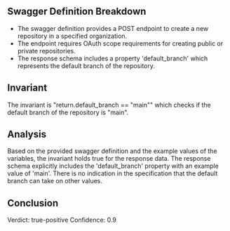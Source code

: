 ## Swagger Definition Breakdown
- The swagger definition provides a POST endpoint to create a new repository in a specified organization.
- The endpoint requires OAuth scope requirements for creating public or private repositories.
- The response schema includes a property 'default_branch' which represents the default branch of the repository.

## Invariant
The invariant is "return.default_branch == "main"" which checks if the default branch of the repository is "main".

## Analysis
Based on the provided swagger definition and the example values of the variables, the invariant holds true for the response data. The response schema explicitly includes the 'default_branch' property with an example value of 'main'. There is no indication in the specification that the default branch can take on other values.

## Conclusion
Verdict: true-positive
Confidence: 0.9
